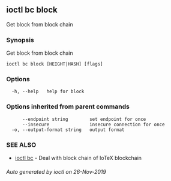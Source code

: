 ## ioctl bc block

Get block from block chain

### Synopsis

Get block from block chain

```
ioctl bc block [HEIGHT|HASH] [flags]
```

### Options

```
  -h, --help   help for block
```

### Options inherited from parent commands

```
      --endpoint string        set endpoint for once
      --insecure               insecure connection for once
  -o, --output-format string   output format
```

### SEE ALSO

* [ioctl bc](ioctl_bc.md)	 - Deal with block chain of IoTeX blockchain

###### Auto generated by ioctl on 26-Nov-2019
